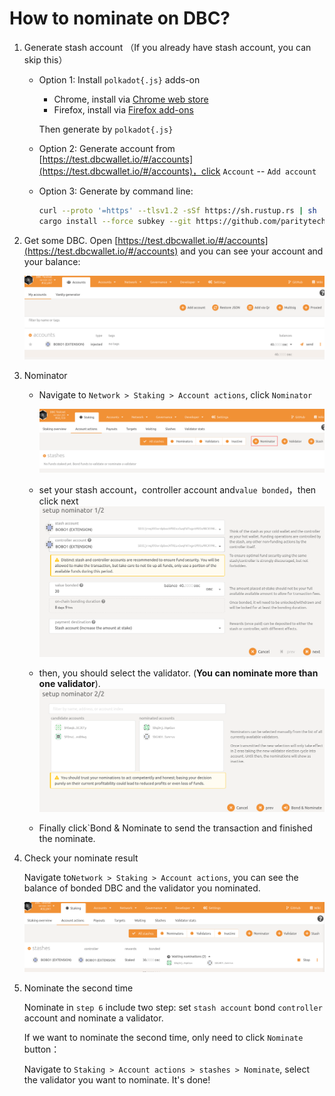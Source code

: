 # How to nominate on DBC?

1. Generate stash account （If you already have stash account, you can skip this）

   + Option 1: Install `polkadot{.js}` adds-on

     + Chrome, install via [Chrome web store](https://chrome.google.com/webstore/detail/polkadot{js}-extension/mopnmbcafieddcagagdcbnhejhlodfdd)
     + Firefox, install via [Firefox add-ons](https://addons.mozilla.org/en-US/firefox/addon/polkadot-js-extension/)

     Then generate by `polkadot{.js}`

   + Option 2: Generate account from [https://test.dbcwallet.io/#/accounts](https://test.dbcwallet.io/#/accounts)，click `Account` -- `Add account`

   + Option 3: Generate by command line:

     ```bash
     curl --proto '=https' --tlsv1.2 -sSf https://sh.rustup.rs | sh
     cargo install --force subkey --git https://github.com/paritytech/substrate --version 2.0.0 --locked
     ```

2. Get some DBC. Open [https://test.dbcwallet.io/#/accounts](https://test.dbcwallet.io/#/accounts) and you can see your account and your balance:

   ![image-20210122210826588](staking_dbc_and_voting.assets/image-20210122210826588.png)

3. Nominator

   + Navigate to `Network > Staking > Account actions`, click `Nominator`

     ![image-20210122210945889](staking_dbc_and_voting.assets/image-20210122210945889.png)

   + set your stash account，controller account and`value bonded`，then click next![image-20210122211057762](staking_dbc_and_voting.assets/image-20210122211057762.png)
   
   + then, you should select the validator. (**You can nominate more than one validator**).![image-20210122211203371](staking_dbc_and_voting.assets/image-20210122211203371.png)
   
   + Finally click`Bond & Nominate to send the transaction and finished the nominate.
   
4. Check your nominate result

   Navigate to`Network > Staking > Account actions`, you can see the balance of bonded DBC and the validator you nominated.

   ![image-20210122211537605](staking_dbc_and_voting.assets/image-20210122211537605.png)

5. Nominate the second time

   Nominate in `step 6` include two step: set `stash account` bond `controller` account and nominate a validator.

   If we want to nominate the second time, only need to click `Nominate` button：

   Navigate to `Staking > Account actions > stashes > Nominate`, select the validator you want to nominate. It's done!

